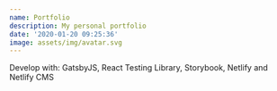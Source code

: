 ```yaml
---
name: Portfolio
description: My personal portfolio
date: '2020-01-20 09:25:36'
image: assets/img/avatar.svg
---
```

Develop with: GatsbyJS, React Testing Library, Storybook, Netlify and Netlify CMS
